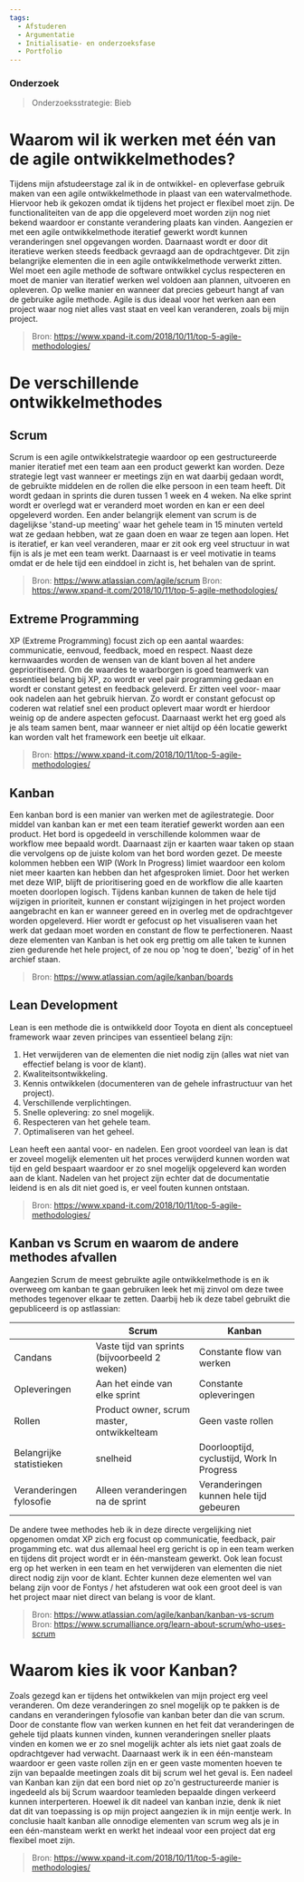 ```yaml
---
tags:
  - Afstuderen
  - Argumentatie
  - Initialisatie- en onderzoeksfase
  - Portfolio
---
```

### Onderzoek
> Onderzoeksstrategie: Bieb 

# Waarom wil ik werken met één van de agile ontwikkelmethodes?
Tijdens mijn afstudeerstage zal ik in de ontwikkel- en opleverfase gebruik maken van een agile ontwikkelmethode in plaast van een watervalmethode. Hiervoor heb ik gekozen omdat ik tijdens het project er flexibel moet zijn. De functionaliteiten van de app die opgeleverd moet worden zijn nog niet bekend waardoor er constante verandering plaats kan vinden. Aangezien er met een agile ontwikkelmethode iteratief gewerkt wordt kunnen veranderingen snel opgevangen worden. Daarnaast wordt er door dit iteratieve werken steeds feedback gevraagd aan de opdrachtgever. Dit zijn belangrijke elementen die in een agile ontwikkelmethode verwerkt zitten. Wel moet een agile methode de software ontwikkel cyclus respecteren en moet de manier van iteratief werken wel voldoen aan plannen, uitvoeren en opleveren. Op welke manier en wanneer dat precies gebeurt hangt af van de gebruike agile methode. Agile is dus ideaal voor het werken aan een project waar nog niet alles vast staat en veel kan veranderen, zoals bij mijn project.

  > Bron: https://www.xpand-it.com/2018/10/11/top-5-agile-methodologies/

# De verschillende ontwikkelmethodes

## Scrum
Scrum is een agile ontwikkelstrategie waardoor op een gestructureerde manier iteratief met een team aan een product gewerkt kan worden. Deze strategie legt vast wanneer er meetings zijn en wat daarbij gedaan wordt, de gebruikte middelen en de rollen die elke persoon in een team heeft. Dit wordt gedaan in sprints die duren tussen 1 week en 4 weken. Na elke sprint wordt er overlegd wat er veranderd moet worden en kan er een deel opgeleverd worden. Een ander belangrijk element van scrum is de dagelijkse 'stand-up meeting' waar het gehele team in 15 minuten verteld wat ze gedaan hebben, wat ze gaan doen en waar ze tegen aan lopen. Het is iteratief, er kan veel veranderen, maar er zit ook erg veel structuur in wat fijn is als je met een team werkt. Daarnaast is er veel motivatie in teams omdat er de hele tijd een einddoel in zicht is, het behalen van de sprint. 

  > Bron: https://www.atlassian.com/agile/scrum
  > Bron: https://www.xpand-it.com/2018/10/11/top-5-agile-methodologies/


## Extreme Programming
XP (Extreme Programming) focust zich op een aantal waardes: communicatie, eenvoud, feedback, moed en respect. Naast deze kernwaardes worden de wensen van de klant boven al het andere geprioritiseerd. Om de waardes te waarborgen is goed teamwerk van essentieel belang bij XP, zo wordt er veel pair programming gedaan en wordt er constant getest en feedback geleverd. Er zitten veel voor- maar ook nadelen aan het gebruik hiervan. Zo wordt er constant gefocust op coderen wat relatief snel een product oplevert maar wordt er hierdoor weinig op de andere aspecten gefocust. Daarnaast werkt het erg goed als je als team samen bent, maar wanneer er niet altijd op één locatie gewerkt kan worden valt het framework een beetje uit elkaar. 

  > Bron: https://www.xpand-it.com/2018/10/11/top-5-agile-methodologies/

## Kanban
Een kanban bord is een manier van werken met de agilestrategie. Door middel van kanban kan er met een team iteratief gewerkt worden aan een product. Het bord is opgedeeld in verschillende kolommen waar de workflow mee bepaald wordt. Daarnaast zijn er kaarten waar taken op staan die vervolgens op de juiste kolom van het bord worden gezet. De meeste kolommen hebben een WIP (Work In Progress) limiet waardoor een kolom niet meer kaarten kan hebben dan het afgesproken limiet. Door het werken met deze WIP, blijft de prioritisering goed en de workflow die alle kaarten moeten doorlopen logisch. Tijdens kanban kunnen de taken de hele tijd wijzigen in prioriteit, kunnen er constant wijzigingen in het project worden aangebracht en kan er wanneer gereed en in overleg met de opdrachtgever worden opgeleverd. Hier wordt er gefocust op het visualiseren vaan het werk dat gedaan moet worden en constant de flow te perfectioneren. Naast deze elementen van Kanban is het ook erg prettig om alle taken te kunnen zien gedurende het hele project, of ze nou op 'nog te doen', 'bezig' of in het archief staan.   

  > Bron: https://www.atlassian.com/agile/kanban/boards

## Lean Development
Lean is een methode die is ontwikkeld door Toyota en dient als conceptueel framework waar zeven principes van essentieel belang zijn:
1. Het verwijderen van de elementen die niet nodig zijn (alles wat niet van effectief belang is voor de klant).
2. Kwaliteitsontwikkeling. 
3. Kennis ontwikkelen (documenteren van de gehele infrastructuur van het project).
4. Verschillende verplichtingen.
5. Snelle oplevering: zo snel mogelijk.
6. Respecteren van het gehele team.
7. Optimaliseren van het geheel. 

Lean heeft een aantal voor- en nadelen. Een groot voordeel van lean is dat er zoveel mogelijk elementen uit het proces verwijderd kunnen worden wat tijd en geld bespaart waardoor er zo snel mogelijk opgeleverd kan worden aan de klant. Nadelen van het project zijn echter dat de documentatie leidend is en als dit niet goed is, er veel fouten kunnen ontstaan. 

  > Bron: https://www.xpand-it.com/2018/10/11/top-5-agile-methodologies/

## Kanban vs Scrum en waarom de andere methodes afvallen
Aangezien Scrum de meest gebruikte agile ontwikkelmethode is en ik overweeg om kanban te gaan gebruiken leek het mij zinvol om deze twee methodes tegenover elkaar te zetten. Daarbij heb ik deze tabel gebruikt die gepubliceerd is op astlassian: 

|                          | Scrum                                         | Kanban                                     |
| ------------------------ | --------------------------------------------- | ------------------------------------------ |
| Candans                  | Vaste tijd van sprints (bijvoorbeeld 2 weken) | Constante flow van werken                  |
| Opleveringen             | Aan het einde van elke sprint                 | Constante opleveringen                     |
| Rollen                   | Product owner, scrum master, ontwikkelteam    | Geen vaste rollen                          |
| Belangrijke statistieken | snelheid                                      | Doorlooptijd, cyclustijd, Work In Progress |
| Veranderingen fylosofie  | Alleen veranderingen na de sprint             | Veranderingen kunnen hele tijd gebeuren    |

De andere twee methodes heb ik in deze directe vergelijking niet opgenomen omdat XP zich erg focust op communicatie, feedback, pair progamming etc. wat dus allemaal heel erg gericht is op in een team werken en tijdens dit project wordt er in één-mansteam gewerkt. Ook lean focust erg op het werken in een team en het verwijderen van elementen die niet direct nodig zijn voor de klant. Echter kunnen deze elementen wel van belang zijn voor de Fontys / het afstuderen wat ook een groot deel is van het project maar niet direct van belang is voor de klant. 

  > Bron: https://www.atlassian.com/agile/kanban/kanban-vs-scrum
  > Bron: https://www.scrumalliance.org/learn-about-scrum/who-uses-scrum


# Waarom kies ik voor Kanban?
Zoals gezegd kan er tijdens het ontwikkelen van mijn project erg veel veranderen. Om deze veranderingen zo snel mogelijk op te pakken is de candans en veranderingen fylosofie van kanban beter dan die van scrum. Door de constante flow van werken kunnen en het feit dat veranderingen de gehele tijd plaats kunnen vinden, kunnen veranderingen sneller plaats vinden en komen we er zo snel mogelijk achter als iets niet gaat zoals de opdrachtgever had verwacht. Daarnaast werk ik in een één-mansteam waardoor er geen vaste rollen zijn en er geen vaste momenten hoeven te zijn van bepaalde meetingen zoals dit bij scrum wel het geval is. Een nadeel van Kanban kan zijn dat een bord niet op zo'n gestructureerde manier is ingedeeld als bij Scrum waardoor teamleden bepaalde dingen verkeerd kunnen interperteren. Hoewel ik dit nadeel van kanban inzie, denk ik niet dat dit van toepassing is op mijn project aangezien ik in mijn eentje werk. In conclusie haalt kanban alle onnodige elementen van scrum weg als je in een één-mansteam werkt en werkt het indeaal voor een project dat erg flexibel moet zijn.

  > Bron: https://www.xpand-it.com/2018/10/11/top-5-agile-methodologies/